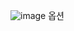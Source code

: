 ![image](https://github.com/kimkyuseok/study_git/assets/92570844/9a43035d-ffc1-4ba8-9e20-e2e267422be8)
옵션
